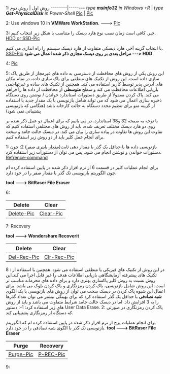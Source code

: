 1:
روش اول | روش دوم
--------|--------
*type __msinfo32__ in Windows +R* | *type __Get-PhysicalDisk__ in Power-Shell*
[Pic](https://s16.picofile.com/file/8428076300/model_type_1.png) | [Pic](https://s16.picofile.com/file/8428076518/model_type_2.png)




2: Use windows 10 in __VMWare WorkStation__. ---> [Pic](https://s17.picofile.com/file/8428077776/vm.png)

3: خیر. کافی است زمان نصب نوع هارد دیسک را متناسب با شکل زیر انتخاب کنیم.
[HDD or SSD-Pic](https://s17.picofile.com/file/8428368584/Config.png)

با انتخاب گزینه آخر، هارد دیسکی متفاوت از هارد دیسک سیستم را راه اندازی می کنیم.
[SSD-Pic](https://s17.picofile.com/file/8428330484/ssd_hard_disk.png)
__مراحل بعدی بر روی دیسک مجازی ذکر شده اعمال می شود ---> HDD__

4: [Pic](https://s16.picofile.com/file/8428375134/filess.png)


5:
این روش یکی از روش های محافظت از دسترسی به داده های غیرمجاز از طریق پاک سازی داده  است. این روش از تکنیک های منطقی برای پاک سازی داده، در تمام مکان های آدرس پذیر توسط کاربر استفاده می کند. همچنین از تکنیک های ساده و غیرتهاجمی بازیابی اطلاعات محافظت می کند و سطح __متوسطی__ از محافظت از داده ها را فراهم می کند. پاک کردن معمولاً از طریق دستورات استاندارد خواندن / نوشتن روی دستگاه ذخیره سازی اعمال می شود که می تواند شامل بازنویسی با یک مقدار جدید یا استفاده از گزینه منو برای تنظیم مجدد دستگاه به حالت کارخانه باشد (هنگامی که بازنویسی پشتیبانی نمی شود)

با توجه به صفحه 32 و38 استاندارد، در می یابیم که برای اعمال دو عمل ذکر شده بر روی دو هارد دیسک مختلف تعریف شده، باید از روش های مختلفی استفاده کنیم که تفاوت این روش ها تفاوت در پیاده سازی را بیان می کند.
در دیسک حالت جامد و سخت برای انجام عمل کلیر باید از دو روش زیر استفاده کنیم.

1: بازنویسی داده ها با حداقل یک گذر با مقدار دهی ثابت(مقدار باینری صفر)
2: چون دستورات خواندن و نوشتن انجام می شود. پس می توان از دستورات زیر استفاده کرد.
[Refrence-command](https://www.diskpart.com/articles/write-zeros-to-hard-drive-8523.html)


برای انجام عملیات کلیر در قسمت 6 از نرم افزار ذکر شده  در پایین استفاده کرده ام چون الگوریتم بازنویسی تک گذر با مقدار صفر را در خود دارد.

__tool ---> BitRaser File Eraser__



6: 



Delete | Clear
-------|-------
[Delete-Pic](https://s17.picofile.com/file/8428375192/delete.png)| [Clear-Pic](https://s16.picofile.com/file/8428366918/clear.png)


7: Recovery

__tool ---> Wondershare Recoverit__

Delete | Clear 
-------|------
[Del-Rec-Pic](https://s16.picofile.com/file/8428375226/del_rec.png) | [Clr-Rec-Pic](https://s17.picofile.com/file/8428375284/clr_dec.png)


8 :
در این روش از تکنیک های فیزیکی یا منطقی استفاده می شود. همچنین با استفاده از تکنیک های پیشرفته آزمایشگاهی بازیابی اطلاعات هدف را غیر قابل اجرا می کند.این روش نسبت به روش کلیر پاکسازی بهتری دارد و برای داده های محرمانه مناسب تر است. این روش شامل بازنویسی، پاک کردن رمزنگاری و پاک کردن بلوک می باشد.
برای اعمال این شیوه پاک کردن در دیسک سخت می توان از روش های بازنویسی با یک الگوی __شبه تصادفی__ با حداقل یک گذر استفاده کرد که برای بهینگی بیشتر می توان تعداد گذرها را به 3 افزایش داد.
اما در دیسک حالت جامد شرایط متفاوت می باشد و باید از روش های زیر استفاده کرد:
1-: دستور User Data Erase.
2: پاک کردن رمزنگاری در صورتی که دستگاه از رمزنگاری پشتیبانی کند.

برای انجام عملیات پرج از نرم افزار ذکر شده  در پایین استفاده کرده ام که الگوریتم بازنویسی تک گذر با الگوی شبه تصادفی را در خود دارد.
__tool ---> BitRaser File Eraser__

Purge | Recovery
------|---------
[Purge-Pic](https://s17.picofile.com/file/8428367292/purge.png) | [P-REC-Pic](https://s16.picofile.com/file/8428375334/pg_rec.png)


9: